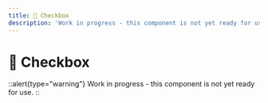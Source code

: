 ```yaml
---
title: 🔴 Checkbox
description: 'Work in progress - this component is not yet ready for use.'
---
```


# 🔴 Checkbox

::alert{type="warning"}
Work in progress - this component is not yet ready for use.
::
